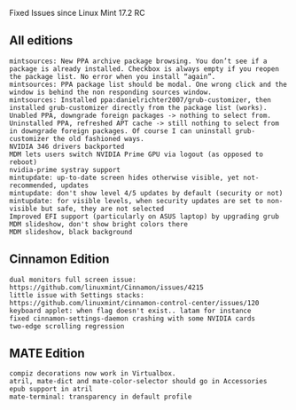 Fixed Issues since Linux Mint 17.2 RC

All editions
------------
	mintsources: New PPA archive package browsing. You don’t see if a package is already installed. Checkbox is always empty if you reopen the package list. No error when you install “again”.
	mintsources: PPA package list should be modal. One wrong click and the window is behind the non responding sources window.
	mintsources: Installed ppa:danielrichter2007/grub-customizer, then installed grub-customizer directly from the package list (works). Unabled PPA, downgrade foreign packages -> nothing to select from. Uninstalled PPA, refreshed APT cache -> still nothing to select from in downgrade foreign packages. Of course I can uninstall grub-customizer the old fashioned ways.
	NVIDIA 346 drivers backported
	MDM lets users switch NVIDIA Prime GPU via logout (as opposed to reboot)
	nvidia-prime systray support
	mintupdate: up-to-date screen hides otherwise visible, yet not-recommended, updates
	mintupdate: don't show level 4/5 updates by default (security or not)
	mintupdate: for visible levels, when security updates are set to non-visible but safe, they are not selected
	Improved EFI support (particularly on ASUS laptop) by upgrading grub
	MDM slideshow, don't show bright colors there
	MDM slideshow, black background

Cinnamon Edition
----------------
	dual monitors full screen issue: https://github.com/linuxmint/Cinnamon/issues/4215
	little issue with Settings stacks: https://github.com/linuxmint/cinnamon-control-center/issues/120
	keyboard applet: when flag doesn't exist.. latam for instance
	fixed cinnamon-settings-daemon crashing with some NVIDIA cards
	two-edge scrolling regression

MATE Edition
------------
	compiz decorations now work in Virtualbox.
	atril, mate-dict and mate-color-selector should go in Accessories
	epub support in atril
	mate-terminal: transparency in default profile
